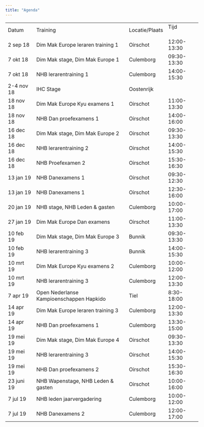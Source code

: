 ```yaml
---
title: "Agenda"
---
```





<table border="0" style="width: 604px;" cellspacing="5" cellpadding="5">
<tbody>
<tr>
<td>Datum</td>
<td>Training</td>
<td>Locatie/Plaats</td>
<td>Tijd &nbsp; &nbsp; &nbsp; &nbsp; &nbsp; &nbsp; &nbsp;&nbsp;</td>
</tr>
<tr style="height: 30px;">
<td>2 sep 18</td>
<td>Dim Mak Europe leraren training 1</td>
<td>Oirschot</td>
<td>12:00-13:30</td>
</tr>
<tr style="height: 30px;">
<td>7 okt 18</td>
<td>Dim Mak stage, Dim Mak Europe 1</td>
<td>Culemborg</td>
<td>09:30-13:30</td>
</tr>
<tr style="height: 30px;">
<td>7 okt 18</td>
<td>NHB lerarentraining 1</td>
<td>Culemborg</td>
<td>14:00-15:30&nbsp;</td>
</tr>
<tr style="height: 30px;">
<td>2-4 nov 18</td>
<td>IHC Stage</td>
<td>Oostenrijk</td>
<td>&nbsp;</td>
</tr>
<tr style="height: 30px;">
<td>18 nov 18</td>
<td>Dim Mak Europe&nbsp;Kyu examens 1</td>
<td>Oirschot</td>
<td>11:00-13:30</td>
</tr>
<tr style="height: 30px;">
<td>18 nov 18</td>
<td>NHB Dan proefexamens 1</td>
<td>Oirschot</td>
<td>14:00-16:00</td>
</tr>
<tr style="height: 30px;">
<td>16 dec 18</td>
<td>Dim Mak stage, Dim Mak Europe 2</td>
<td>Oirschot</td>
<td>09:30-13:30</td>
</tr>
<tr style="height: 30px;">
<td>16 dec 18</td>
<td>NHB lerarentraining 2</td>
<td>Oirschot</td>
<td>14:00-15:30</td>
</tr>
<tr style="height: 30px;">
<td>16 dec 18</td>
<td>NHB Proefexamen 2&nbsp;</td>
<td>Oirschot</td>
<td>15:30-16:30</td>
</tr>
<tr style="height: 30px;">
<td>13 jan 19</td>
<td>NHB Danexamens 1</td>
<td>Oirschot</td>
<td>09:30-12:30</td>
</tr>
<tr style="height: 30px;">
<td>13 jan 19</td>
<td>NHB Danexamens 1</td>
<td>Oirschot</td>
<td>12:30-16:00&nbsp;</td>
</tr>
<tr style="height: 30px;">
<td>20 jan 19</td>
<td>NHB stage,<span style="white-space: pre;"> </span>NHB Leden &amp; gasten</td>
<td>Culemborg</td>
<td>10:00-17:00&nbsp;</td>
</tr>
<tr style="height: 30px;">
<td>27 jan 19</td>
<td>Dim Mak Europe&nbsp;Dan examens</td>
<td>Oirschot</td>
<td>11:00-13:30</td>
</tr>
<tr style="height: 30px;">
<td>10 feb 19</td>
<td>Dim Mak stage, Dim Mak Europe 3</td>
<td>Bunnik</td>
<td>09:30-13:30</td>
</tr>
<tr style="height: 30px;">
<td>10 feb 19</td>
<td>NHB lerarentraining 3</td>
<td>Bunnik</td>
<td>14:00-15:30</td>
</tr>
<tr style="height: 30px;">
<td>10 mrt 19</td>
<td>Dim Mak Europe&nbsp;Kyu examens 2</td>
<td>Culemborg</td>
<td>10:00-12:00</td>
</tr>
<tr style="height: 30px;">
<td>10 mrt 19</td>
<td>NHB lerarentraining 3</td>
<td>Culemborg</td>
<td>12:00-13:30</td>
</tr>
<tr style="height: 30px;">
<td>7 apr 19</td>
<td>Open Nederlanse Kampioenschappen Hapkido</td>
<td>Tiel</td>
<td>8:30-18:00</td>
</tr>
<tr style="height: 30px;">
<td>14 apr 19</td>
<td>Dim Mak Europe leraren training 3</td>
<td>Culemborg</td>
<td>12:00-13:30</td>
</tr>
<tr style="height: 30px;">
<td>14 apr 19</td>
<td>NHB Dan proefexamens 1&nbsp;</td>
<td>Culemborg</td>
<td>13:30-15:00</td>
</tr>
<tr style="height: 30px;">
<td>19 mei 19</td>
<td>Dim Mak stage, Dim Mak Europe 4</td>
<td>Oirschot</td>
<td>09:30-13:30&nbsp;</td>
</tr>
<tr style="height: 30px;">
<td>19 mei 19</td>
<td>NHB lerarentraining 3&nbsp;</td>
<td>Oirschot&nbsp;</td>
<td>14:00-15:30</td>
</tr>
<tr style="height: 30px;">
<td>19 mei 19</td>
<td>NHB Dan proefexamens 2&nbsp;</td>
<td>Oirschot</td>
<td>15:30-16:30&nbsp;</td>
</tr>
<tr style="height: 30px;">
<td>23 juni 19</td>
<td>NHB Wapenstage,<span style="white-space: pre;"> </span>NHB Leden &amp; gasten</td>
<td>Oirschot</td>
<td>10:00-16:00</td>
</tr>
<tr style="height: 30px;">
<td>7 jul 19</td>
<td>NHB leden jaarvergadering&nbsp;</td>
<td>Culemborg</td>
<td>10:00-12:00&nbsp;</td>
</tr>
<tr style="height: 30px;">
<td>7 jul 19</td>
<td>NHB Danexamens 2&nbsp;</td>
<td>Culemborg</td>
<td>12:00-17:00</td>
</tr>
</tbody>
</table></div></div></article></div>
